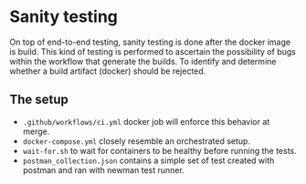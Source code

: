 # Sanity testing

On top of end-to-end testing, sanity testing is done after the docker image is build. This kind of testing is performed
to ascertain the possibility of bugs within the workflow that generate the builds. To identify and determine whether a
build artifact (docker) should be rejected.

## The setup

- `.github/workflows/ci.yml` docker job will enforce this behavior at merge.
- `docker-compose.yml` closely resemble an orchestrated setup.
- `wait-for.sh` to wait for containers to be healthy before running the tests.
- `postman_collection.json` contains a simple set of test created with postman and ran with newman test runner.
